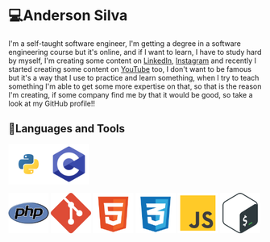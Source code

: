 # 💻Anderson Silva


I'm a self-taught software engineer, I'm getting a degree in a software engineering course but it's online, and if I want to learn, I have to study hard by myself, I'm creating some content on [LinkedIn](https://www.linkedin.com/in/anderson-silva-717179166/), [Instagram](https://www.instagram.com/anderson_josse/) and recently I started creating some content on [YouTube](https://www.youtube.com/channel/UCVT2PoI_I8i9HQjYfFFwTMA) too, I don't want to be famous but it's a way that I use to practice and learn something, when I try to teach something I'm able to get some more expertise on that, so that is the reason I'm creating, if some company find me by that it would be good, so take a look at my GitHub profile!! 

## 🧳Languages and Tools

<img src="/assets/python.svg" style="width:80px;"><img src="/assets/c.svg" style="width:80px;">

<img src="/assets/php.svg" style="width:80px;">
<img src="/assets/git.svg" style="width:80px;">
<img src="/assets/html.svg" style="width:80px;">
<img src="/assets/css.svg" style="width:80px;">
<img src="/assets/js.svg" style="width:80px;">
<img src="/assets/bash-icon-svgrepo-com.svg" style="width:80px;">
